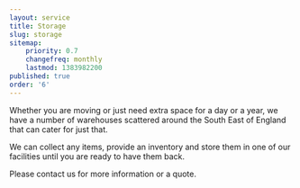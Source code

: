 ```yaml
---
layout: service
title: Storage
slug: storage
sitemap:
    priority: 0.7
    changefreq: monthly
    lastmod: 1383982200
published: true
order: '6'
---
```

Whether you are moving or just need extra space for a day or a year, we have a number of warehouses scattered around the South East of England that can cater for just that.

We can collect any items, provide an inventory and store them in one of our facilities until you are ready to have them back.

Please contact us for more information or a quote.